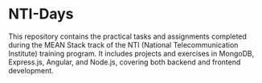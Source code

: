 # NTI-Days
This repository contains the practical tasks and assignments completed during the MEAN Stack track of the NTI (National Telecommunication Institute) training program. It includes projects and exercises in MongoDB, Express.js, Angular, and Node.js, covering both backend and frontend development.
